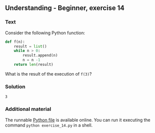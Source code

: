 ## Understanding - Beginner, exercise 14

### Text

Consider the following Python function:

```python
def f(n):
    result = list()
    while n > 0:
        result.append(n)
        n = n -1
    return len(result)
```

What is the result of the execution of `f(3)`?

### Solution
`3`

### Additional material
The runnable [Python file](exercise_14.py) is available online. You can run it executing the command `python exercise_14.py` in a shell.
